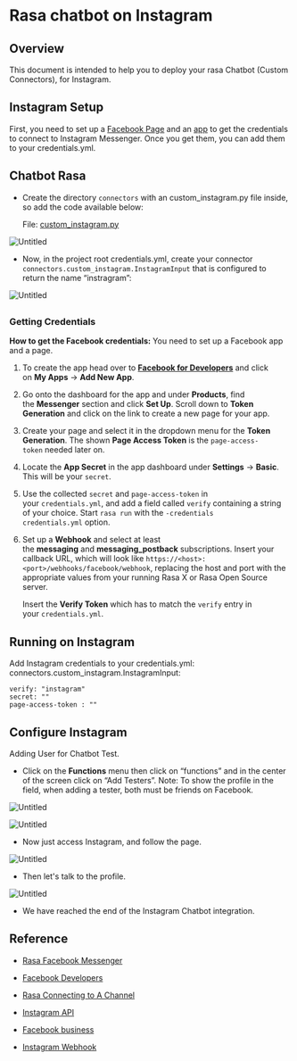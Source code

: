 # **Rasa chatbot on Instagram**

## **Overview**

This document is intended to help you to deploy your rasa Chatbot (Custom Connectors), for Instagram.

## **Instagram Setup**

First, you need to set up a [Facebook Page](https://www.facebook.com/business/pages) and an [app](https://developers.facebook.com/docs/messenger-platform/) to get the credentials to connect to Instagram Messenger. Once you get them, you can add them to your credentials.yml.

## Chatbot Rasa

- Create the directory `connectors` with an custom_instagram.py file inside, so add the code available below:
    
    File:
    [custom_instagram.py](https://github.com/rafaelinacioo/rasa_instagram/blob/main/connectors/custom_instagram.py)
    

![Untitled](./img/01.png)



- Now, in the project root credentials.yml, create your connector `connectors.custom_instagram.InstagramInput` that is configured to return the name “instragram”:

![Untitled](./img/02.png)

## 

### Getting Credentials

**How to get the Facebook credentials:** You need to set up a Facebook app and a page.

1. To create the app head over to **[Facebook for Developers](https://developers.facebook.com/)** and click on **My Apps** → **Add New App**.
2. Go onto the dashboard for the app and under **Products**, find the **Messenger** section and click **Set Up**. Scroll down to **Token Generation** and click on the link to create a new page for your app.
3. Create your page and select it in the dropdown menu for the **Token Generation**. The shown **Page Access Token** is the `page-access-token` needed later on.
4. Locate the **App Secret** in the app dashboard under **Settings** → **Basic**. This will be your `secret`.
5. Use the collected `secret` and `page-access-token` in your `credentials.yml`, and add a field called `verify` containing a string of your choice. Start `rasa run` with the `-credentials credentials.yml` option.
6. Set up a **Webhook** and select at least the **messaging** and **messaging_postback** subscriptions. Insert your callback URL, which will look like `https://<host>:<port>/webhooks/facebook/webhook`, replacing the host and port with the appropriate values from your running Rasa X or Rasa Open Source server.
    
    Insert the **Verify Token** which has to match the `verify` entry in your `credentials.yml`.
    

## **Running on Instagram**

Add Instagram credentials to your credentials.yml:
connectors.custom_instagram.InstagramInput:

    verify: "instagram"
    secret: ""    
    page-access-token : ""

## **Configure Instagram**

Adding User for Chatbot Test.
- Click on the **Functions** menu then click on “functions” and in the center of the screen click on “Add Testers”.
Note: To show the profile in the field, when adding a tester, both must be friends on Facebook.

![Untitled](./img/03.png)

![Untitled](./img/04.png)
- Now just access Instagram, and follow the page.

![Untitled](./img/05.png)

- Then let's talk to the profile.

![Untitled](./img/06.png)
- We have reached the end of the Instagram Chatbot integration.

## **Reference**

- [Rasa Facebook Messenger](https://rasa.com/docs/rasa/connectors/facebook-messenger/)

- [Facebook Developers](https://developers.facebook.com/)

- [Rasa Connecting to A Channel](https://rasa.com/docs/rasa/messaging-and-voice-channels#testing-channels-on-your-local-machine)

- [Instagram API](https://developers.facebook.com/products/messenger/messenger-api-instagram/)

- [Facebook business](https://www.facebook.com/business/pages)

- [Instagram Webhook](https://developers.facebook.com/docs/messenger-platform/webhook)